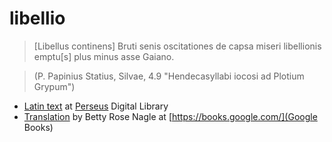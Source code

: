 # libellio

> [Libellus continens] Bruti senis oscitationes de capsa miseri libellionis emptu[s] plus minus asse Gaiano.

> (P. Papinius Statius, Silvae, 4.9 "Hendecasyllabi iocosi ad Plotium Grypum")

- [Latin text](http://www.perseus.tufts.edu/hopper/text?doc=Stat.%20Silv.%204.9.21&lang=original) at [Perseus](http://www.perseus.tufts.edu/hopper/) Digital Library
- [Translation](https://books.google.ro/books?id=8XVhb9IAJloC&pg=PA146) by Betty Rose Nagle at [https://books.google.com/](Google Books)
